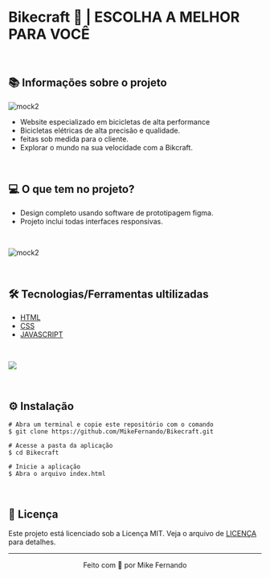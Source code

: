 # Bikecraft 💛 | ESCOLHA A MELHOR PARA VOCÊ

&nbsp;

## 📚 Informações sobre o projeto

![mock2](https://imgur.com/tbHkYiO.png)


* Website especializado em bicicletas de alta performance  
* Bicicletas elétricas de alta precisão e qualidade.
* feitas sob medida para o cliente.
* Explorar o mundo na sua velocidade com a Bikcraft.

&nbsp;

## 💻 O que tem no projeto?

* Design completo usando software de prototipagem figma.
* Projeto inclui todas interfaces responsivas.

&nbsp;

![mock2](https://imgur.com/tfypGRP.png)

&nbsp;

## 🛠️ Tecnologias/Ferramentas ultilizadas

* [HTML](https://html.com/)
* [CSS](https://css3.com/)
* [JAVASCRIPT](https://www.javascript.com/)

&nbsp;

![](https://github.com/MikeFernando/Bikecraft/blob/main/bike.gif)

&nbsp;

## ⚙️ Instalação
```
# Abra um terminal e copie este repositório com o comando
$ git clone https://github.com/MikeFernando/Bikecraft.git
```

```
# Acesse a pasta da aplicação
$ cd Bikecraft

# Inicie a aplicação
$ Abra o arquivo index.html

```

&nbsp;
&nbsp;

## 📝 Licença

Este projeto está licenciado sob a Licença MIT. Veja o arquivo de [LICENÇA](https://github.com/MikeFernando/Bikecraft/blob/main/LICENSE) para detalhes.


---

<p align="center">Feito com 💛 por Mike Fernando</p>
